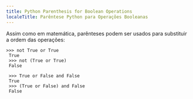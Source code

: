 ```yaml
---
title: Python Parenthesis for Boolean Operations
localeTitle: Parêntese Python para Operações Booleanas
---
```

Assim como em matemática, parênteses podem ser usados ​​para substituir a ordem das operações:
```
>>> not True or True 
 True 
 >>> not (True or True) 
 False 
 
 >>> True or False and False 
 True 
 >>> (True or False) and False 
 False 

```